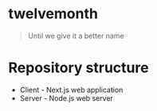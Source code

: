 # twelvemonth

> Until we give it a better name

# Repository structure

- Client - Next.js web application
- Server - Node.js web server

